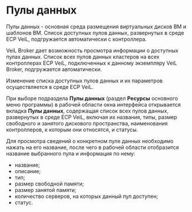 # Пулы данных

Пулы данных - основная среда размещения виртуальных дисков ВМ и шаблонов ВМ. Список доступных 
пулов данных, развернутых в среде ECP VeiL, подгружается автоматически с контроллера.

VeiL Broker дает возможность просмотра информации о доступных пулах данных. Список всех пулов 
данных кластеров на всех контроллерах ECP VeiL, подключенных к данному экземпляру VeiL Broker, 
подгружается автоматически. 

Изменение списка доступных пулов данных и их параметров осуществляется в среде ECP VeiL.

При выборе подраздела **Пулы данных** (раздел **Ресурсы** основного меню программы) в рабочей области 
окна интерфейса открывается вкладка **Пулы данных**, содержащая список всех пулов данных, 
развернутых в среде ECP VeiL, включая их названия, типы, размер свободного и занятого 
дискового пространства, наименования контроллеров, к которым они относятся, и статусы.

Для просмотра сведений о конкретном пуле данных необходимо нажать на его название, 
после чего в рабочей области отобразится название выбранного пула и информация по нему:

- название;
- описание;
- тип;
- размер свободной памяти;
- размер занятой памяти;
- количество серверов, на которых данный пул доступен;
- статус.
